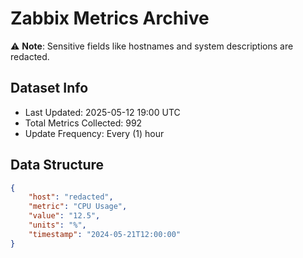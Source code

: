 # Zabbix Metrics Archive

⚠️ **Note**: Sensitive fields like hostnames and system descriptions are redacted.

## Dataset Info
- Last Updated: 2025-05-12 19:00 UTC
- Total Metrics Collected: 992
- Update Frequency: Every (1) hour

## Data Structure
```json
{
    "host": "redacted",
    "metric": "CPU Usage",
    "value": "12.5",
    "units": "%",
    "timestamp": "2024-05-21T12:00:00"
}
```
